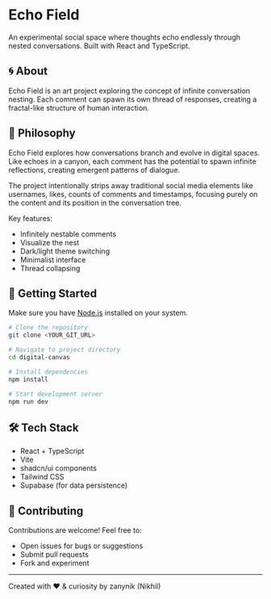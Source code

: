 # Echo Field

An experimental social space where thoughts echo endlessly through nested conversations. Built with React and TypeScript.

## 🌀 About

Echo Field is an art project exploring the concept of infinite conversation nesting. Each comment can spawn its own thread of responses, creating a fractal-like structure of human interaction.

## 💭 Philosophy

Echo Field explores how conversations branch and evolve in digital spaces. Like echoes in a canyon, each comment has the potential to spawn infinite reflections, creating emergent patterns of dialogue.

The project intentionally strips away traditional social media elements like usernames, likes, counts of comments and timestamps, focusing purely on the content and its position in the conversation tree.

Key features:
- Infinitely nestable comments
- Visualize the nest
- Dark/light theme switching
- Minimalist interface
- Thread collapsing

## 🚀 Getting Started

Make sure you have [Node.js](https://nodejs.org/) installed on your system.

```sh
# Clone the repository
git clone <YOUR_GIT_URL>

# Navigate to project directory
cd digital-canvas

# Install dependencies
npm install

# Start development server
npm run dev
```

## 🛠 Tech Stack

- React + TypeScript
- Vite
- shadcn/ui components
- Tailwind CSS
- Supabase (for data persistence)

## 🤝 Contributing

Contributions are welcome! Feel free to:
- Open issues for bugs or suggestions
- Submit pull requests
- Fork and experiment
---

Created with ❤️ & curiosity by zanynik (Nikhil)

